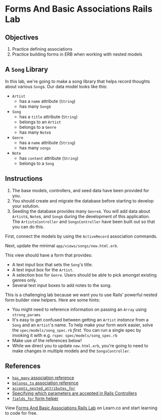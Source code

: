 # Forms And Basic Associations Rails Lab

## Objectives

1.  Practice defining associations
2.  Practice building forms in ERB when working with nested models

## A `Song` Library

In this lab, we're going to make a song library that helps record thoughts
about various `Song`s. Our data model looks like this:

- `Artist`
  - has a `name` attribute (`String`)
  - has many `Song`s
- `Song`
  - has a `title` attribute (`String`)
  - belongs to an `Artist`
  - belongs to a `Genre`
  - has many `Note`s
- `Genre`
  - has a `name` attribute (`String`)
  - has many `songs`
- `Note`
  - has `content` attribute (`String`)
  - belongs to a `Song`

## Instructions

1. The base models, controllers, and seed data have been provided for you.
2. You should create and migrate the database before starting to develop your
   solution.
3. Seeding the database provides many `Genre`s. You will add data about
   `Artist`s, `Note`s, and `Song`s during the development of this application.
   The `ArtistsController` and `SongsController` have been built out so that you
   can do this.

First, connect the models by using the `ActiveRecord` association commands.

Next, update the minimal `app/views/songs/new.html.erb`.

This view should have a form that provides:
  - A text input box that sets the `Song`'s title.
  - A text input box for the `Artist`.
  - A selection box for `Genre`. Users should be able to pick amongst existing genres only.
  - Several text input boxes to add notes to the song.

This is a challenging lab because we want you to use Rails' powerful nested
form builder view helpers. Here are some hints:

- You might need to reference information on passing an `Array` using `strong_params`
- It's easy to get confused between getting an `Artist` _instance_ from a
  `Song` and an `Artist`'s name. To help make your form work easier, solve the
  `spec/models/song_spec.rb` _first_. You can run a single spec by invoking it
  with e.g. `rspec spec/models/song_spec.rb`
- Make use of the references below!
- While we direct you to update `new.html.erb`, you're going to need to make
  changes in multiple models and the `SongsController`.

## References

* [`has_many` association reference](https://guides.rubyonrails.org/association_basics.html#has-many-association-reference)
* [`belongs_to` association reference](https://guides.rubyonrails.org/association_basics.html#belongs-to-association-reference)
* [`accepts_nested_attributes_for`](https://apidock.com/rails/v5.2.3/ActiveRecord/NestedAttributes/ClassMethods/accepts_nested_attributes_for)
* [Specifying which parameters are accepted in Rails Controllers](https://apidock.com/rails/ActionController/Parameters/permit)
* [`fields_for` form helper](https://api.rubyonrails.org/v5.2.3/classes/ActionView/Helpers/FormHelper.html#method-i-fields_for)

<p data-visibility='hidden'>View <a href='https://learn.co/lessons/forms-and-basic-associations-rails-lab' title='Forms And Basic Associations Rails Lab'>Forms And Basic Associations Rails Lab</a> on Learn.co and start learning to code for free.</p>

